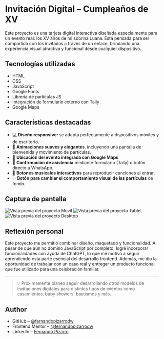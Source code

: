 # Invitación Digital – Cumpleaños de XV

Este proyecto es una tarjeta digital interactiva diseñada especialmente para un evento real: los XV años de mi sobrina Luana. Está pensada para ser compartida con los invitados a través de un enlace, brindando una experiencia visual atractiva y funcional desde cualquier dispositivo.

## Tecnologías utilizadas

- HTML
- CSS
- JavaScript
- Google Fonts
- Librería de partículas JS
- Integración de formulario externo con Tally
- Google Maps

## Características destacadas

- 💻 **Diseño responsive:** se adapta perfectamente a dispositivos móviles y de escritorio.
- 🌸 **Animaciones suaves y elegantes**, incluyendo una pantalla de bienvenida y movimiento de partículas.
- 📍 **Ubicación del evento integrada con Google Maps**.
- 📩 **Confirmación de asistencia** mediante formulario (Tally) o botón directo a WhatsApp.
- 🎵 **Botones musicales interactivos** para reproducir canciones al entrar.
- ✨ **Botón para cambiar el comportamiento visual de las partículas** de fondo.

## Captura de pantalla

![Vista previa del proyecto Movil](/SCREENSHOT-MOBILE.png)
![Vista previa del proyecto Tablet](/SCREENSHOT-TABLET.png)
![Vista previa del proyecto Desktop](/SCREENSHOT-DESKTOP.png)


## Reflexión personal

Este proyecto me permitió combinar diseño, maquetado y funcionalidad. A pesar de que aún no domino JavaScript por completo, logré incorporar funcionalidades con ayuda de ChatGPT, lo que me motivó a seguir aprendiendo esta parte esencial del desarrollo frontend. Además, me dio la oportunidad de trabajar con un caso real y entregar un producto funcional que fue utilizado para una celebración familiar.

---

> 💡 Próximamente planeo seguir desarrollando otros modelos de invitaciones digitales para distintos tipos de eventos como casamientos, baby showers, bautismos y más.


## Author

- GitHub – [@fernandopizarrodw](https://github.com/fernandopizarrodw)
- Frontend Mentor – [@fernandopizarrodw](https://www.frontendmentor.io/profile/fernandopizarrodw)
- LinkedIn – [Fernando Pizarro](https://www.linkedin.com/in/fernandopizarro-dev/)
